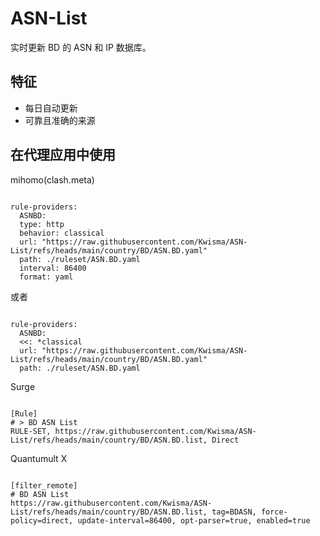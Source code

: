 
# ASN-List
    
实时更新 BD 的 ASN 和 IP 数据库。
    
## 特征
    
- 每日自动更新
- 可靠且准确的来源
    
## 在代理应用中使用
    
mihomo(clash.meta)
   
<pre><code class="language-javascript">
rule-providers:
  ASNBD:
  type: http
  behavior: classical
  url: "https://raw.githubusercontent.com/Kwisma/ASN-List/refs/heads/main/country/BD/ASN.BD.yaml"
  path: ./ruleset/ASN.BD.yaml
  interval: 86400
  format: yaml
</code></pre>

或者

<pre><code class="language-javascript">
rule-providers:
  ASNBD:
  <<: *classical
  url: "https://raw.githubusercontent.com/Kwisma/ASN-List/refs/heads/main/country/BD/ASN.BD.yaml"
  path: ./ruleset/ASN.BD.yaml
</code></pre>
    
Surge
    
<pre><code class="language-javascript">
[Rule]
# > BD ASN List
RULE-SET, https://raw.githubusercontent.com/Kwisma/ASN-List/refs/heads/main/country/BD/ASN.BD.list, Direct
</code></pre>
    
Quantumult X
    
<pre><code class="language-javascript">
[filter_remote]
# BD ASN List
https://raw.githubusercontent.com/Kwisma/ASN-List/refs/heads/main/country/BD/ASN.BD.list, tag=BDASN, force-policy=direct, update-interval=86400, opt-parser=true, enabled=true
</code></pre>
